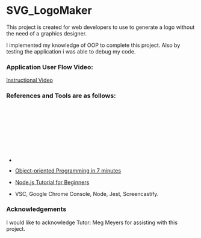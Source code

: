 # SVG_LogoMaker
This project is created for web developers to use to generate a logo without the need of a graphics designer.

I implemented my knowledge of OOP to complete this project. Also by testing the application i was able to debug my code.

### Application User Flow Video:
[Instructional Video]()

### References and Tools are as follows:

* [<svg>](https://developer.mozilla.org/en-US/docs/Web/SVG/Element/svg)

* [Object-oriented Programming in 7 minutes](https://www.youtube.com/watch?v=pTB0EiLXUC8)

* [Node.js Tutorial for Beginners](https://www.youtube.com/watch?v=TlB_eWDSMt4&t=2062s)

* VSC, Google Chrome Console, Node, Jest, Screencastify.

### Acknowledgements

I would like to acknowledge Tutor: Meg Meyers for assisting with this project.